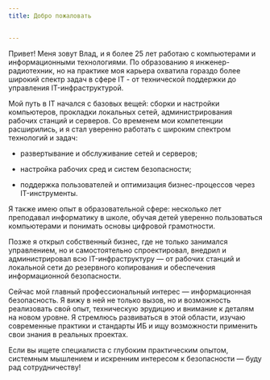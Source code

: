 ```yaml
---
title: Добро пожаловать

 
---
```


Привет! Меня зовут Влад, и я более 25 лет работаю с компьютерами и информационными технологиями. По образованию я инженер-радиотехник, но на практике моя карьера охватила гораздо более широкий спектр задач в сфере IT - от технической поддержки до управления IT-инфраструктурой.

Мой путь в IT начался с базовых вещей: сборки и настройки компьютеров, прокладки локальных сетей, администрирования рабочих станций и серверов. Со временем мои компетенции расширились, и я стал уверенно работать с широким спектром технологий и задач:

 - развертывание и обслуживание сетей и серверов;

 - настройка рабочих сред и систем безопасности;

 - поддержка пользователей и оптимизация бизнес-процессов через IT-инструменты.

Я также имею опыт в образовательной сфере: несколько лет преподавал информатику в школе, обучая детей уверенно пользоваться компьютерами и понимать основы цифровой грамотности.

Позже я открыл собственный бизнес, где не только занимался управлением, но и самостоятельно спроектировал, внедрил и администрировал всю IT-инфраструктуру — от рабочих станций и локальной сети до резервного копирования и обеспечения информационной безопасности.

Сейчас мой главный профессиональный интерес — информационная безопасность. Я вижу в ней не только вызов, но и возможность реализовать свой опыт, техническую эрудицию и внимание к деталям на новом уровне. Я стремлюсь развиваться в этой области, изучаю современные практики и стандарты ИБ и ищу возможности применить свои знания в реальных проектах.

Если вы ищете специалиста с глубоким практическим опытом, системным мышлением и искренним интересом к безопасности — буду рад сотрудничеству!
